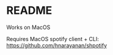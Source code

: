 # README

Works on MacOS

Requires MacOS spotify client + CLI: https://github.com/hnarayanan/shpotify
